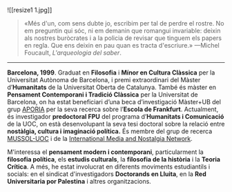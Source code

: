 ![[resize1 1.jpg]]

>«Més d'un, com sens dubte jo, escribim per tal de perdre el rostre. No em preguntin qui sóc, ni em demanin que romangui invariable: deixin als nostres buròcrates i a la policia de revisar que tinguem els papers en regla. Que ens deixin en pau quan es tracta d'escriure.» 
>—Michel Foucault, *L'arqueologia del saber*.

- - -

**Barcelona, 1999**. Graduat en **Filosofia** i **Mínor en Cultura Clàssica** per la Universitat Autònoma de Barcelona, i premi extraordinari del Màster d’**Humanitats** de la Universitat Oberta de Catalunya. També és màster en **Pensament Contemporani i Tradició Clàssica** per la Universitat de Barcelona, on ha estat beneficiari d’una beca d’investigació Màster+UB del grup [APORIA](https://www.ub.edu/grc_aporia/) per la seva recerca sobre l’**Escola de Frankfurt**. Actualment, és investigador **predoctoral FPU** del programa d’**Humanitats i Comunicació** de la UOC, on està desenvolupant la seva tesi doctoral sobre la relació entre **nostàlgia, cultura i imaginació política.** És membre del grup de recerca [MUSSOL-UOC](https://blogs.uoc.edu/mussol/) i de la [International Media and Nostalgia Network](https://medianostalgia.uqam.ca/).

M'interessa el **pensament modern i contemporani**, particularment la **filosofia política**, els **estudis culturals**, la **filosofia de la història** i la **Teoria Crítica**. 
A més, he estat involucrat en diferents moviments estudiantils i socials: en el sindicat d'investigadors **Doctorands en Lluita**, en la **Red Universitaria por Palestina** i altres organitzacions.

